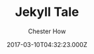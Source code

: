 ---
title: Jekyll Tale
github: https://github.com/chesterhow/tale
demo: https://chesterhow.github.io/tale/
author: Chester How
ssg:
  - Jekyll
cms:
  - Markdown
date: 2017-03-10T04:32:23.000Z
description: Minimal Jekyll theme for storytellers
draft: false
publish_date: '2017-03-10T04:32:23Z'
update_date: '2021-05-03T08:35:47Z'
github_star: 906
github_fork: 845
---